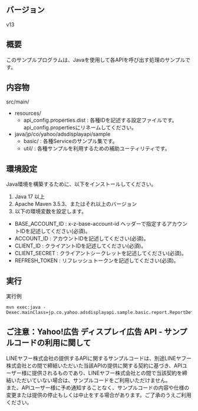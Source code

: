 ## バージョン

v13

## 概要

このサンプルプログラムは、Javaを使用して各APIを呼び出す処理のサンプルです。

## 内容物

src/main/
  - resources/
    - api_config.properties.dist    : 各種IDを記述する設定ファイルです。api_config.propertiesにリネームしてください。
  - java/jp/co/yahoo/adsdisplayapi/sample
    - basic/                      : 各種Serviceのサンプル集です。
    - util/                       : 各種サンプルを利用するための補助ユーティリティです。

## 環境設定

Java環境を構築するために、以下をインストールしてください。

1. Java 17 以上
2. Apache Maven 3.5.3、またはそれ以上のバージョン
3. 以下の環境変数を設定します。
  - BASE_ACCOUNT_ID     : x-z-base-account-id ヘッダーで指定するアカウントIDを記述してください(必須)。
  - ACCOUNT_ID          : アカウントIDを記述してください(必須)。
  - CLIENT_ID           : クライアントIDを記述してください(必須)。
  - CLIENT_SECRET       : クライアントシークレットを記述してください(必須)。
  - REFRESH_TOKEN       : リフレッシュトークンを記述してください(必須)。

## 実行

実行例
```
mvn exec:java -Dexec.mainClass=jp.co.yahoo.adsdisplayapi.sample.basic.report.ReportDefinitionServiceSample
```

## ご注意：Yahoo!広告 ディスプレイ広告 API - サンプルコードの利用に関して

LINEヤフー株式会社の提供するAPIに関するサンプルコードは、別途LINEヤフー株式会社との間で締結いただいた当該APIの提供に関する契約に基づき、APIユーザー様に提供されるものであり、LINEヤフー株式会社との間で当該契約を締結いただいていない場合は、サンプルコードをご利用いただけません。  
また、APIユーザー様に予め通知することなく、サンプルコードの内容や仕様の変更または提供の停止もしくは中止をする場合があります。ご了承のうえご利用ください。  

